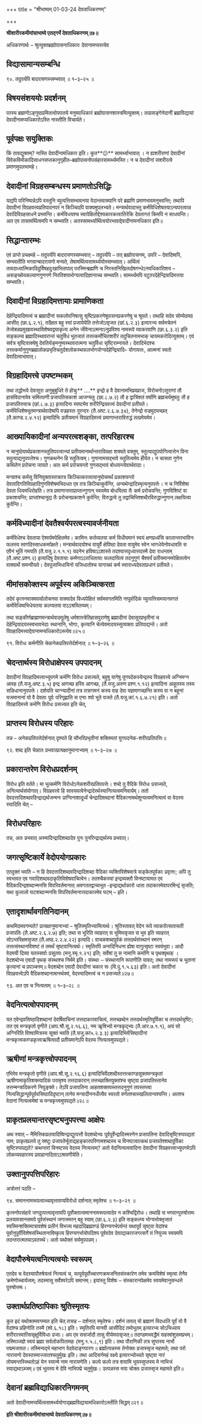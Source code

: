 +++
title = "श्रीभाष्यम् 01-03-24 देवताधिकरणम्"

+++


**श्रीशारीरकमीमांसाभाष्ये एतद्गर्भे देवताधिकरणम्॥७॥**

अधिकरणार्थः – श्रुत्युक्तब्रह्मोपासनाधिकारः देवानामप्यस्त्येव

## विद्यासामान्यसम्बन्धि

९०. तदुपर्यपि बादरायणस्सम्भवात् ॥ १–३–२५ ॥

## विषयसंशययोः प्रदर्शनम्

परस्य ब्रह्मणोऽङ्गुष्ठप्रमितत्वोपपत्तये मनुष्याधिकारं ब्रह्मोपासनशास्त्रमित्युक्तम्। तत्प्रसङ्गेनेदानीं ब्रह्मविद्यायां देवादीनामप्यधिकारोऽस्ति नास्तीति विचार्यते।

## पूर्वपक्षः सयुक्तिकः

किं तावद्युक्तम्? नास्ति देवादीनामधिकार इति। कुत**😕** सामर्थ्याभावात् । न ह्यशरीराणां देवादीनां विवेकविमोकादिसाधनसप्तकानुगृहीत–ब्रह्मोपासनोपसंहारसामर्थ्यमस्ति। न च देवादीनां सशरीरत्वे प्रमाणमुपलभामहे।

## देवादीनां विग्रहसम्बन्धस्य प्रमाणतोऽसिद्धिः

यद्यपि परिनिष्पन्नेऽपि वस्तुनि व्युत्पत्तिसम्भावनया वेदान्तवाक्यानि परे ब्रह्मणि प्रमाणभावमनुभवन्ति; तथापि देवादीनां विग्रहवत्त्वप्रतिपादनपरं न किञ्चिदपि वाक्यमुपलभ्यते। मन्त्रार्थवादास्तु कर्मविधिशेषतयाऽन्यपरत्वान्न देवादिविग्रहसाधने प्रभवन्ति। कर्मविधयश्च स्वापेक्षितोद्देश्यकारकत्वातिरेकि देवतागतं किमपि न साधयन्ति। अत एव तासामर्थित्वमपि न सम्भवति। अतस्सामर्थ्यार्थित्वयोरभावाद्देवादीनामनधिकार इति॥

## सिद्धान्तारम्भः

एवं प्राप्ते प्रचक्ष्महे – तदुपर्यपि बादरायणस्सम्भवात् – तदुपर्यपि – तत् ब्रह्मोपासनम्, उपरि – देवादिष्वपि, सम्भवतीति भगवान्बादरायणो मन्यते, तेषामर्थित्वसामर्थ्ययोस्सम्भवात्। अर्थित्वं तावदाध्यात्मिकादिदुर्विषहदुःखाभितापात् परस्मिन्ब्रह्मणि च निरस्तनिखिलदोषगन्धेऽनवधिकातिशय – असङ्ख्येयकल्याणगुणगणे निरतिशयभोग्यत्वादिज्ञानाच्च सम्भवति। सामर्थ्यमपि पटुतरदेहेन्द्रियादिमत्तया सम्भवति।

## दिवादीनां विग्रहादिमत्तायाः प्रामाणिकता

देहेन्द्रियादिमत्त्वं च ब्रह्मादीनां सकलोपनिषत्सु सृष्टिप्रकरणेषूपासनप्रकरणेषु च श्रूयते। तथाहि सदेव सोम्येदमग्र आसीत् (छा.६.२.१), तदैक्षत बहु स्यां प्रजायेयेति तत्तेजोऽसृजत (छां.६.२.३) इत्यारभ्य सर्वमचेतनं तेजोबन्नप्रमुखावस्थाविशेषवद्व्याकृत्य अनेन जीवेनाऽत्मनाऽनुप्रविश्य नामरूपे व्याकरवाणि (छा.६.३.२) इति सङ्कल्प्य ब्रह्मादिस्थावरान्तं चतुर्विधं भूतजातं तत्तत्कर्मोचितशरीरं तदुचितनामभाक् चायमकरोदित्युक्तम्। एवं सर्वत्र सृष्टिवाक्येषु देवतिर्यङ्मनुष्यस्थावरात्मना चतुर्विधा सृष्टिराम्नायते। देवादिभेदश्च तत्तत्कर्मानुगुणब्रह्मलोकप्रभृतिचतुर्दशलोकस्थफलभोगयोग्यदेहेन्द्रियादि– योगायत्तः, आत्मनां स्वतो देवादित्वाभावात्।

## विग्रहादिमत्त्वे उपष्टम्भकम्

तथा तद्धोभये देवासुरा अनुबुबुधिरे ते होचुः** ….** इन्द्रो ह वै देवानामभिप्रवव्राज, विरोचनोऽसुराणां तौ हासंविदानावेव समित्पाणी प्रजापतिसकाशं आजग्मतुः (छा.८.७.२) तौ ह द्वात्रिंशतं वर्षाणि ब्रह्मचर्यमूषतुः तौ ह प्रजापतिरुवाच (छां.८.७.३) इत्यादिना स्पष्टमेव शरीरेन्द्रियवत्त्वं देवादीनां प्रतीयते। कर्मविधिशेषभूतमन्त्रार्थवादेष्वपि वज्रहस्तः पुरन्दरः (तै.अष्ट.२.६.७.३४), तेनेन्द्रो वज्रमुदयच्छत् (तै.काण्ड.२.४.१२) इत्यादिभिः प्रतीयमानं विग्रहादिमत्त्वं प्रमाणान्तराविरुद्धं तत्प्रमेयमेव।

## आख्यायिकादीनां अन्यपरत्वशङ्का, तत्परिहारश्च

न चानुष्ठेयार्थप्रकाशनस्तुतिपरत्वाभ्यां प्रतीयमानार्थान्तराविवक्षा शक्यते वक्तुम्, स्तुत्याद्युपयोगित्वात्तेन विना स्तुत्याद्यनुपपत्तेश्च। गुणकथनेन हि स्तुतित्वम्। गुणानामसद्भावे स्तुतित्वमेव हीयेत। न चासता गुणेन कथितेन प्ररोचना जायते। अतः कर्म प्ररोचयन्तो गुणसद्भावं बोधयन्त्येवार्थवादाः।

मन्त्राश्च कर्मसु विनियुक्तास्तत्रतत्र किञ्चित्करत्वायानुष्ठेयमर्थं प्रकाशयन्तो देवतादिगतिविग्रहादिगुणविशेषमभिदधत एव तत्र किञ्चित्कुर्वन्ति, अन्यथेन्द्रादिस्मृत्यनुपपत्तेः। न च निर्विशेषा देवता धियमधिरोहति। तत्र प्रमाणान्तराप्राप्तान्गुणान् स्वयमेव बोधयित्वा तैः कर्म प्ररोचयन्ति; गुणविशिष्टं वा प्रकाशयन्ति; प्राप्तांश्चानूद्य तैः प्ररोचनप्रकाशने कुर्वन्ति; विरुद्धत्वे तु तद्वाचिभिश्शब्दैरविरुद्धान्गुणान् लक्षयित्वा कुर्वन्ति।

## कर्मविध्यादीनां देवतैश्वर्यपरत्वस्यावर्जनीयता

कर्मविधेश्च देवताया ऐश्वर्यमपेक्षितमेव। कामिनः कर्तव्यतया कर्म विधीयमानं स्वयं क्षणप्रध्वंसि कालान्तरभाविनः फलस्य स्वर्गादेस्साधकमपेक्षते। मन्त्रार्थवादयोश्च वायुर्वै क्षेपिष्ठा देवता वायुमेव स्वेन भागधेयेनोपधावति स एवैनं भूतिं गमयति (तै.यजु.२.१.१.१) यदनेन हविषाऽऽशास्ते तदश्यात्तदृध्यात्तदस्मै देवा राधन्ताम् (तै.अष्ट.प्रश्न.२) इत्यादिषु देवतायाः कर्मणाऽऽराधितायाः फलदायित्वं तदनुगुणं चैश्वर्यं प्रतीयमानमपेक्षितत्वेन वाक्यार्थे समन्वीयते। देवपूजाभिधायिनो यजिधातोश्च यागाख्यं कर्म स्वाराध्यदेवताप्रधानं प्रतीयते।

## मीमांसकोक्तस्य अपूर्वस्य अकिञ्चित्करता

तदेवं कृत्स्नवाक्यपर्यालोचनया वाक्यादेव विध्यपेक्षितं सर्वमवगतमिति नापूर्वादिकं व्युत्पत्तिसमयानवगतं कर्मविधिष्वभिधेयतया कल्प्यतया वाऽऽश्रयितव्यम्।

तथा सङ्कीर्णब्राह्मणमन्त्रार्थवादमूलेषु धर्मशास्त्रेतिहासपुराणेषु ब्रह्मादीनां देवासुरप्रभृतीनां च देहेन्द्रियादयस्स्वभावभेदाः स्थानानि, भोगाः, कृत्यानि चेत्येवमादयस्सुव्यक्ताः प्रतिपाद्यन्ते। अतो विग्रहादिमत्त्वाद्देवानामप्यधिकारोऽस्त्येव॥२५॥

९१. विरोधः कर्मणीति चेन्नानेकप्रतिपत्तेर्दर्शनात् ॥ १–३–२६ ॥

## चेदन्तार्थस्य विरोधाक्षेपस्य उपपादनम्

देवादीनां विग्रहादिमत्त्वाभ्युपगमे कर्मणि विरोधः प्रसज्यते, बहुषु यागेषु युगपदेकस्येन्द्रस्य विग्रहवत्त्वे अग्निमग्न आवह (तै.यजु.अष्ट.३.५) इन्द्र आगच्छ हरिव आगच्छ, (तै.यजु.अरुण प्रश्न.१.१२) इत्यादिना आहूतस्य तस्य सन्निधानानुपपत्तेः। दर्शयति चाग्न्यादीनां तत्र तत्रागमनं कस्य वाह देवा यज्ञमागच्छन्ति कस्य वा न बहूनां यजमानानां यो वै देवताः पूर्वः परिगृह्णाति स एनाः श्वो भूते यजते (तै.यजु.कां.१.६.७.२१) इति। अतो विग्रहादिमत्त्वे कर्मणि विरोधः प्रसज्यत इति चेत्,

## प्राप्तस्य विरोधस्य परिहारः

तन्न – अनेकप्रतिपत्तेर्दर्शनात् दृश्यते हि सौभरिप्रभृतीनां शक्तिमतां युगपदनेक-शरीरप्रतिपत्तिः॥

९२. शब्द इति चेन्नातः प्रभवात्प्रत्यक्षानुमानाभ्याम् ॥ १–३–२७ ॥

## प्रकारान्तरेण विरोधप्रदर्शनम्

विरोध इति वर्तते। मा भूत्कर्मणि विरोधोऽनेकशरीरप्रतिपपत्तेः। शब्दे तु वैदिके विरोधः प्रसज्यते, अनित्यार्थसंयोगात्। विग्रहवत्त्वे हि सावयवत्वेनेन्द्रादेरर्थस्यानित्यत्वमनिवार्यम्। ततो देवदत्तादिशब्दवदिन्द्राद्यर्थजन्मनः प्राग्विनाशादूर्ध्वं चेन्द्रादिशब्दानां वैदिकानामर्थशून्यत्वमनित्यत्वं वा वेदस्य स्यादिति चेत् –

## विरोधपरिहारः

तन्न, अतः प्रभवात् अस्मादिन्द्रादिशब्दादेव पुनः पुनरिन्द्राद्यर्थस्य प्रभवात्।

## जगत्सृष्टिकार्ये वेदोपयोगप्रकारः

एतदुक्तं भवति – न हि देवदत्तादिशब्दवदिन्द्रादिशब्दा वैदिका व्यक्तिविशेषमात्रे सङ्केतपूर्वकाः प्रवृत्ताः; अपि तु स्वभावत एव गवादिशब्दवदाकृतिविशेषवाचित्वेन। ततश्चैकस्यां इन्द्रव्यक्तौ विनष्टायामत एव वैदिकादिन्द्रशब्दान्मनसि विपरिवर्तमानात् अवगततद्वाच्यभूत -इन्द्राद्यर्थाकारो धाता तदाकारमेवापरमिन्द्रं सृजति; यथा कुलालो घटशब्दान्मनसि विपरिवर्तमानात्तदाकारमेव घटम् – इति।

## एतादृशार्थावगतिनिदानम्

कथमिदमवगम्यते? प्रत्यक्षानुमानाभ्यां – श्रुतिस्मृतिभ्यामित्यर्थः। श्रुतिस्तावत् वेदेन रूपे व्याकरोत्सतासती प्रजापतिः (तै.अष्ट.२.६.२.७) इति; तथा स भूरिति व्याहरत् स भूमिमसृजत स भुव इति व्याहरत् सोऽन्तरिक्षमसृजत (तै.अष्ठ.२.२.४.२२) इत्यादि। वाचकशब्दपूर्वकं तत्तदर्थसंस्थानं स्मरन् तत्तत्संस्थानविशष्टं तं तमर्थं सृष्टवानित्यर्थः। स्मृतिरपि अनादिनिधना ह्येषा वागुत्सृष्टा स्वयंभुवा। आदौ वेदमयी दिव्या यतस्सर्वाः प्रसूतयः (मनु.स्मृ.१.२१) इति; सर्वेषां तु स नामानि कर्माणि च पृथक्पृथक् । वेदशब्देभ्य एवादौ पृथक् संस्थाश्च निर्ममे इति। संस्थाः – संस्थानानि रूपाणीति यावत्; तथा नामरूपं च भूतानां कृत्यानां च प्रपञ्चनम्॥ वेदशब्देन एवादौ देवादीनां चकार सः (वि.पु.१.५.६३) इति। अतो देवादीनां विग्रहवत्त्वेऽपि वैदिकशब्दानामानर्थक्यं, वेदस्यादिमत्त्वं च न प्रसज्यते॥२७॥

९३. अत एव च नित्यत्वम् ॥ १–३–२८ ॥

## वेदनित्यत्वोपपादनम्

यत एवेन्द्रवसिष्ठादिशब्दानां देवर्षिवाचिनां तत्तदाकारवाचित्वं, तत्तच्छब्देन तत्तदर्थस्मृतिपूर्विका च तत्तदर्थसृष्टिः; तत एव मन्त्रकृतो वृणीते (आप.श्रौ.सू.२.१६.६), नम ऋृषिभ्यो मन्त्रकृद्भ्यः (तै.आर.७.१.१), अयं सो अग्निरिति विश्वामित्रस्य सूक्तं भवति (तै.यजु.कां५.२.३.३) इत्यादिभिर्वसिष्ठादीनां मन्त्रकृत्त्वकाण्डकृत्त्वऋषित्वादौ प्रतीयमानेऽपि वेदस्य नित्यत्वमुपपद्यते।

## ऋषीणां मन्त्रकृत्त्वोपपादनम्

एभिरेव मन्त्रकृतो वृणीते (आप.श्रौ.सू.२.१६.६) इत्यादिभिर्वेदशब्दैस्तत्तत्काण्डसूक्तमन्त्रकृतां ऋषीणामाकृतिशक्त्यादिकं परामृश्य तत्तदाकारान् तत्तच्छाक्तियुक्तांश्च सृष्ट्वा प्रजापतिस्तानेव तत्तन्मन्त्रादिकरणे नियुङ्क्ते। तेऽपि प्रजापतिना आहतशक्तयस्तत्तदनुगुणं तपस्तप्त्वा नित्यसिद्धान्पूर्वपूर्ववसिष्ठादिदृष्टान् तानेव मन्त्रादीननधीत्यैव स्वरतो वर्णतश्चास्खलितान्पश्यन्ति। अतश्च वेदानां नित्यत्वमेषां च मन्त्रकृत्त्वमुपपद्यते॥२८॥

## प्राकृतप्रलयान्तरसृष्ट्यनुपपत्त्या आक्षेपः

अथ स्यात् – नैमित्तिकप्रलयादिष्विन्द्राद्युत्पत्तौ वेदशब्देभ्यः पूर्वपूर्वेन्द्रादिस्मरणेन प्रजापतिना देवादिसृष्टिरुपपद्यतां नाम; प्राकृतप्रलये तु स्रष्टुः प्रजापतेर्भूताद्यहङ्कारपरिणामशब्दस्य च विनष्टत्वात्कथं प्रजापतेश्शब्दपूर्विका सृष्टिरुपपद्यते? कथन्तरां विनष्टस्य वेदस्य नित्यत्वम्? अतो वेदनित्यत्ववादिना देवादीनां विग्रहवत्त्वाभ्युपगमेऽपि लोकव्यवहारस्य प्रवाहानादिताऽऽश्रयणीयेति।

## उक्तानुपपत्तिपरिहारः

अत्रोत्तरं पठति –

९४. समाननामरूपत्वाच्चावृत्तावप्यविरोधो दर्शनात् स्मृतेश्च ॥ १–३–२९ ॥

कृत्स्नोपसंहारे जगदुत्पत्त्यावृत्तावपि पूर्वोक्तात्समाननामरूपत्वादेव न कश्चिद्विरोधः। तथाहि स भगवान्पुरुषोत्तमः प्रलयावसानसमये पूर्वसंस्थानं जगत्स्मरन् बहु स्याम् (छा.६.२.३) इति सङ्कल्प्य भोग्यभोक्तृजातं स्वस्मिन्शक्तिमात्रावशेषं प्रलीनं विभज्य महदादिब्रह्माण्डं हिरण्यगर्भपर्यन्तं यथापूर्वं सृष्ट्वा वेदांश्च पूर्वानुपूर्वीविशेषसंस्थितानाविष्कृत्य हिरण्यगर्भायोपदिश्य पूर्ववदेव देवाद्याकारजगत्सर्गे तं नियुज्य स्वयमपि तदन्तरात्मतयाऽवतस्थे। अतो यथोक्तं सर्वमुपपन्नम्।

## वेदापौरुषेयत्वनित्यत्वयोः स्वरूपम्

एतदेव च वेदस्यापौरुषेयत्वं नित्यत्वं च, यत्पूर्वपूर्वोच्चारणक्रमजनितसंस्कारेण तमेव क्रमविशेषं स्मृत्वा तेनैव क्रमेणोच्चार्यत्वम्; तदस्मासु सर्वेश्वरेऽपि समानम्। इयांस्तु विशेषः – संस्कारानपेक्षमेव स्वयमेवानुसन्धत्ते पुरुषोत्तमः।

## उक्तार्थप्रतिष्ठापिकाः श्रुतिस्मृतयः

कुत इदं यथोक्तमवगम्यत इति चेत् तत्राह – दर्शनात् स्मृतेश्च। दर्शनं तावत् यो ब्रह्माणं विदधाति पूर्वं यो वै वेदांश्च प्रहिणोति तस्मै (श्वे.६.१८) इति। स्मृतिरपि मानवी आसीदिदं तमोभूतम् इत्यारभ्य सोऽभिध्याय शरीरात्स्वात्सिसृक्षुर्विविधाः प्रजाः। अप एव ससर्जादौ तासु वीर्यमपासृजत्॥ तदण्डमभवद्धैमं सहस्रांशुसमप्रभम्। तस्मिञ्जज्ञे स्वयं ब्रह्मा सर्वलोकपितामहः (मनु.१.५.८,९) इति। तथा पौराणिकी तत्र सुप्तस्य नाभौ पद्ममजायत। तस्मिन्पद्भे महाभाग वेदवेदाङ्गपारगः॥ ब्रह्मोत्पन्नस्स तेनोक्तः प्रजास्सृज महामते; तथा परो नारायणो देवस्तस्माज्जातश्चतुर्मुखः इति। तथा आदिसर्गमहं वक्ष्ये इत्यारभ्योच्यते सृष्ट्वा नारं तोयमन्तस्स्थितोऽहं येन स्यान्मे नाम नारायणेति। कल्पे कल्पे तत्र शयामि भूयस्सुप्तस्य मे नाभिजं स्याद्यथाऽब्जम्॥ एवं भूतस्य मे देवि नाभिपद्मे चतुर्मुखः। उत्पन्नस्स मया चोक्तः प्रजास्सृज महामते इति॥

## देवानां ब्रह्मविद्याधिकारनिगमनम्

अतो देवादीनामप्यर्थित्वसामर्थ्ययोगाद्ब्रह्मविद्यायामधिकारोऽस्तीति सिद्धम्॥२९॥

**इति श्रीशारीरकमीमांसाभाष्ये देवताधिकरणम्॥७॥**




